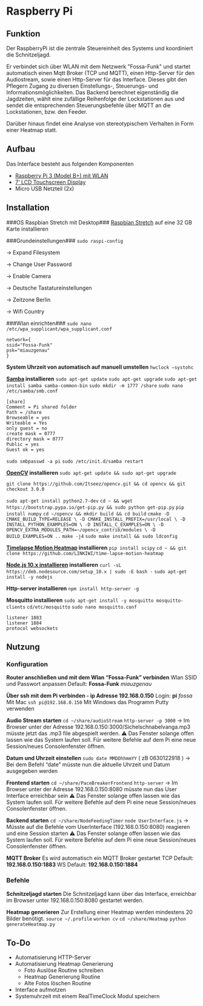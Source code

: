 # Raspberry Pi

## Funktion
Der RaspberryPi ist die zentrale Steuereinheit des Systems und koordiniert die Schnitzeljagd.

Er verbindet sich über WLAN mit dem Netzwerk "Fossa-Funk" und startet automatisch einen Mqtt Broker (TCP und MQTT), einen Http-Server für den Audiostream, sowie einen Http-Server für das Interface.
Dieses gibt den Pflegern Zugang zu diversen Einstellungs-, Steuerungs- und Informationsmöglichkeiten.
Das Backend berechnet eigenständig die Jagdzeiten, wählt eine zufällige Reihenfolge der Lockstationen aus und sendet die entsprechenden Steuerungsbefehle über MQTT an die Lockstationen, bzw. den Feeder.

Darüber hinaus findet eine Analyse von stereotypischem Verhalten in Form einer Heatmap statt.

## Aufbau
Das Interface besteht aus folgenden Komponenten
* [Raspberry Pi 3 (Model B+) mit WLAN](https://www.amazon.de/gp/product/B071JR9WS9/ref=oh_aui_detailpage_o03_s00?ie=UTF8&psc=1)
* [7’ LCD Touchscreen Display](https://www.amazon.de/gp/product/B008AESDSY/ref=oh_aui_detailpage_o01_s00?ie=UTF8&psc=1)
* Micro USB Netzteil (2x)

## Installation
###OS Raspbian Stretch mit Desktop###
[Raspbian Stretch](https://www.raspberrypi.org/downloads/raspbian/
) auf eine 32 GB Karte installieren

###Grundeinstellungen###
``` sudo raspi-config ```

→ Expand Filesystem

→ Change User Password

→ Enable Camera

→ Deutsche Tastatureinstellungen

→ Zeitzone Berlin

→ Wifi Country

###Wlan einrichten###
``` sudo nano /etc/wpa_supplicant/wpa_supplicant.conf ```
```
network={
ssid="Fossa-Funk"
psk="miauzgenau"
}
```

**System Uhrzeit von automatisch auf manuell umstellen**
``` hwclock –systohc ```

**[Samba](https://www.raspberrypi.org/magpi/samba-file-server/) installieren**
``` sudo apt-get update ```
``` sudo apt-get upgrade ```
``` sudo apt-get install samba samba-common-bin ```
``` sudo mkdir -m 1777 /share ```
``` sudo nano /etc/samba/smb.conf ```
``` 
[share]
Comment = Pi shared folder
Path = /share
Browseable = yes
Writeable = Yes
only guest = no
create mask = 0777
directory mask = 0777
Public = yes
Guest ok = yes
```
``` sudo smbpasswd -a pi ```
``` sudo /etc/init.d/samba restart ```

**[OpenCV](https://opencv.org/releases.html) installieren**
``` sudo apt-get update && sudo apt-get upgrade ```
``` sudo apt-get install build-essential libgdk-pixbuf2.0-dev libpango1.0-dev libcairo2-dev git cmake pkg-config libjpeg8-dev libjasper-dev libpng12-dev libavcodec-dev libavformat-dev libswscale-dev libv4l-dev libgtk2.0-dev libatlas-base-dev gfortran -y
git clone https://github.com/Itseez/opencv.git && cd opencv && git checkout 3.0.0
 ```
``` sudo apt-get install python2.7-dev ```
``` cd ~ && wget https://bootstrap.pypa.io/get-pip.py && sudo python get-pip.py ```
``` pip install numpy ```
``` cd ~/opencv && mkdir build && cd build ```
``` cmake -D CMAKE_BUILD_TYPE=RELEASE \ -D CMAKE_INSTALL_PREFIX=/usr/local \ -D INSTALL_PYTHON_EXAMPLES=ON \ -D INSTALL_C_EXAMPLES=ON \ -D OPENCV_EXTRA_MODULES_PATH=~/opencv_contrib/modules \ -D BUILD_EXAMPLES=ON .. ```
``` make -j4 ```
``` sudo make install && sudo ldconfig ```

**[Timelapse Motion Heatmap](https://github.com/LINKIWI/time-lapse-motion-heatmap) installieren**
``` pip install scipy ```
``` cd ~ && git clone https://github.com/LINKIWI/time-lapse-motion-heatmap ```

**[Node.js 10.x installieren](https://nodejs.org/en/download/package-manager/#debian-and-ubuntu-based-linux-distributions) installieren**
``` curl -sL https://deb.nodesource.com/setup_10.x | sudo -E bash - ```
``` sudo apt-get install -y nodejs ```

**Http-server installieren**
``` npm install http-server -g ```

**Mosquitto installieren**
``` sudo apt-get install -y mosquitto mosquitto-clients ```
``` cd/etc/mosquitto ```
``` sudo nano mosquitto.conf ```
``` 
listener 1883
listener 1884
protocol websockets
```

## Nutzung

### Konfiguration
**Router anschließen und mit dem Wlan “Fossa-Funk” verbinden**
Wlan SSID und Passwort anpassen
Default: **Fossa-Funk** *miauzgenau*

**Über ssh mit dem Pi verbinden - ip Adresse 192.168.0.150**
Login: **pi** *fossa*
Mit Mac ```ssh pi@192.168.0.150```
Mit Windows das Programm Putty verwenden

**Audio Stream starten**
``` cd ~/share/audioStream ```
``` http-server -p 3000 ```
→ Im Browser unter der Adresse 192.168.0.150:3000/Sichelschnabelvanga.mp3 müsste jetzt das .mp3 file abgespielt werden.
⚠ Das Fenster solange offen lassen wie das System laufen soll. Für weitere Befehle auf dem Pi eine neue Session/neues Consolenfenster öffnen.

**Datum und Uhrzeit einstellen**
``` sudo date MMDDhhmmYY ``` ( zB 0630122918 )
→ Bei dem Befehl “date” müsste nun die aktuelle Uhrzeit und Datum ausgegeben werden

**Frontend starten**
``` cd ~/share/PaceBreakerFrontend ```
``` http-server ```
→ Im Browser unter der Adresse 192.168.0.150:8080 müsste nun das User Interface erreichbar sein
⚠ Das Fenster solange offen lassen wie das System laufen soll. Für weitere Befehle auf dem Pi eine neue Session/neues Consolenfenster öffnen.

**Backend starten**
``` cd ~/share/NodeFeedingTimer ```
``` node UserInterface.js ```
→ Müsste auf die Befehle vom UserInterface (192.168.0.150:8080) reagieren und eine Session starten
⚠ Das Fenster solange offen lassen wie das System laufen soll. Für weitere Befehle auf dem Pi eine neue Session/neues Consolenfenster öffnen.

**MQTT Broker**
Es wird automatisch ein MQTT Broker gestartet
TCP Default: **192.168.0.150:1883**
WS Default: **192.168.0.150:1884**


### Befehle
**Schnitzeljagd starten**
Die Schnitzeljagd kann über das Interface, erreichbar im Browser unter 192.168.0.150:8080 gestartet werden.

**Heatmap generieren**
Zur Erstellung einer Heatmap werden mindestens 20 Bilder benötigt.
``` source ~/.profile ```
``` workon cv ```
``` cd ~/share/Heatmap ```
``` python generateHeatmap.py ```

## To-Do
* Automatisierung HTTP-Server
* Automatisierung Heatmap Generierung
	* Foto Auslöse Routine schreiben
	* Heatmap Generierung Routine
	* Alte Fotos löschen Routine
* Interface aufmotzen
* Systemuhrzeit mit einem RealTimeClock Modul speichern